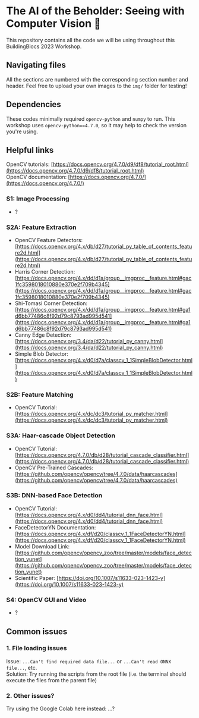 # The AI of the Beholder: Seeing with Computer Vision 👀

This repository contains all the code we will be using throughout this BuildingBlocs 2023 Workshop.

## Navigating files

All the sections are numbered with the corresponding section number and header.
Feel free to upload your own images to the `img/` folder for testing!

## Dependencies

These codes minimally required `opencv-python` and `numpy` to run. This workshop uses `opencv-python==4.7.0`, so it may help to check the version you're using.

## Helpful links

OpenCV tutorials: [https://docs.opencv.org/4.7.0/d9/df8/tutorial_root.html](https://docs.opencv.org/4.7.0/d9/df8/tutorial_root.html)  
OpenCV documentation: [https://docs.opencv.org/4.7.0/](https://docs.opencv.org/4.7.0/)

### S1: Image Processing

- ?

### S2A: Feature Extraction

- OpenCV Feature Detectors: [https://docs.opencv.org/4.x/db/d27/tutorial_py_table_of_contents_feature2d.html](https://docs.opencv.org/4.x/db/d27/tutorial_py_table_of_contents_feature2d.html)
- Harris Corner Detection: [https://docs.opencv.org/4.x/dd/d1a/group__imgproc__feature.html#gac1fc3598018010880e370e2f709b4345](https://docs.opencv.org/4.x/dd/d1a/group__imgproc__feature.html#gac1fc3598018010880e370e2f709b4345)
- Shi-Tomasi Corner Detection: [https://docs.opencv.org/4.x/dd/d1a/group__imgproc__feature.html#ga1d6bb77486c8f92d79c8793ad995d541](https://docs.opencv.org/4.x/dd/d1a/group__imgproc__feature.html#ga1d6bb77486c8f92d79c8793ad995d541)
- Canny Edge Detection: [https://docs.opencv.org/3.4/da/d22/tutorial_py_canny.html](https://docs.opencv.org/3.4/da/d22/tutorial_py_canny.html)
- Simple Blob Detector: [https://docs.opencv.org/4.x/d0/d7a/classcv_1_1SimpleBlobDetector.html](https://docs.opencv.org/4.x/d0/d7a/classcv_1_1SimpleBlobDetector.html)

### S2B: Feature Matching

- OpenCV Tutorial: [https://docs.opencv.org/4.x/dc/dc3/tutorial_py_matcher.html](https://docs.opencv.org/4.x/dc/dc3/tutorial_py_matcher.html)

### S3A: Haar-cascade Object Detection

- OpenCV Tutorial: [https://docs.opencv.org/4.7.0/db/d28/tutorial_cascade_classifier.html](https://docs.opencv.org/4.7.0/db/d28/tutorial_cascade_classifier.html)
- OpenCV Pre-Trained Cascades: [https://github.com/opencv/opencv/tree/4.7.0/data/haarcascades](https://github.com/opencv/opencv/tree/4.7.0/data/haarcascades)

### S3B: DNN-based Face Detection

- OpenCV Tutorial: [https://docs.opencv.org/4.x/d0/dd4/tutorial_dnn_face.html](https://docs.opencv.org/4.x/d0/dd4/tutorial_dnn_face.html)
- FaceDetectorYN Documentation: [https://docs.opencv.org/4.x/df/d20/classcv_1_1FaceDetectorYN.html](https://docs.opencv.org/4.x/df/d20/classcv_1_1FaceDetectorYN.html)
- Model Download Link: [https://github.com/opencv/opencv_zoo/tree/master/models/face_detection_yunet](https://github.com/opencv/opencv_zoo/tree/master/models/face_detection_yunet)
- Scientific Paper: [https://doi.org/10.1007/s11633-023-1423-y](https://doi.org/10.1007/s11633-023-1423-y)

### S4: OpenCV GUI and Video

- ?

## Common issues

### 1. File loading issues

Issue: `...Can't find required data file...` or `...Can't read ONNX file...`, etc.  
Solution: Try running the scripts from the root file (i.e. the terminal should execute the files from the parent file)

### 2. Other issues?

Try using the Google Colab here instead: ...?
